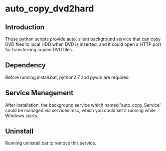 # auto_copy_dvd2hard
## Introduction
   Those python scripts provide auto, silent background service that can copy DVD files to local HDD when DVD is inserted, and it could open a HTTP port for transferring copied DVD files.
## Dependency
   Before running install.bat, python2.7 and pywin are required.
## Service Management
   After installation, the background service which named 'auto_copy_Service' could be managed via services.msc, which you could set it running while Windows starts. 
## Uninstall
   Running uninstall.bat to remove this service.
